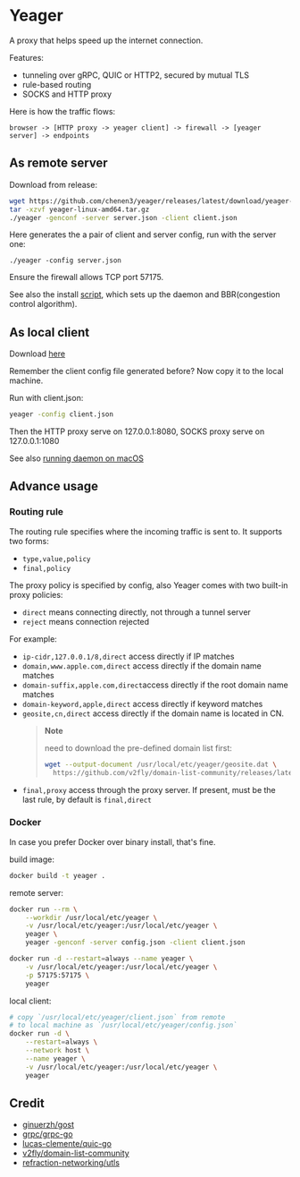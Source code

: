 # Yeager

A proxy that helps speed up the internet connection.

Features:
- tunneling over gRPC, QUIC or HTTP2, secured by mutual TLS
- rule-based routing
- SOCKS and HTTP proxy

Here is how the traffic flows:

```
browser -> [HTTP proxy -> yeager client] -> firewall -> [yeager server] -> endpoints
```

## As remote server

Download from release:
```sh
wget https://github.com/chenen3/yeager/releases/latest/download/yeager-linux-amd64.tar.gz
tar -xzvf yeager-linux-amd64.tar.gz
./yeager -genconf -server server.json -client client.json
```

Here generates the a pair of client and server config, run with the server one:
```
./yeager -config server.json
```

Ensure the firewall allows TCP port 57175.

See also the install [script](https://raw.githubusercontent.com/chenen3/yeager/master/install.sh), 
which sets up the daemon and BBR(congestion control algorithm).

## As local client

Download [here](https://github.com/chenen3/yeager/releases/latest)

Remember the client config file generated before? Now copy it to the local machine.

Run with client.json:
```sh
yeager -config client.json
```

Then the HTTP proxy serve on 127.0.0.1:8080, SOCKS proxy serve on 127.0.0.1:1080

See also [running daemon on macOS](TODO)

<!-- TODO: move to wiki page -->
## Advance usage
### Routing rule

The routing rule specifies where the incoming traffic is sent to. It supports two forms:
- `type,value,policy`
- `final,policy`

The proxy policy is specified by config, also Yeager comes with two built-in proxy policies:

- `direct` means connecting directly, not through a tunnel server
- `reject` means connection rejected

For example:

- `ip-cidr,127.0.0.1/8,direct` access directly if IP matches
- `domain,www.apple.com,direct` access directly if the domain name matches
- `domain-suffix,apple.com,direct`access directly if the root domain name matches
- `domain-keyword,apple,direct` access directly if keyword matches
- `geosite,cn,direct` access directly if the domain name is located in CN.
    > **Note** 
    >
    > need to download the pre-defined domain list first:
    > ```sh
    > wget --output-document /usr/local/etc/yeager/geosite.dat \
    >   https://github.com/v2fly/domain-list-community/releases/latest/download/dlc.dat
    > ```
- `final,proxy` access through the proxy server. If present, must be the last rule, by default is `final,direct`

### Docker
In case you prefer Docker over binary install, that's fine.

build image:

```sh
docker build -t yeager .
```

remote server:

```sh
docker run --rm \
    --workdir /usr/local/etc/yeager \
    -v /usr/local/etc/yeager:/usr/local/etc/yeager \
    yeager \
    yeager -genconf -server config.json -client client.json

docker run -d --restart=always --name yeager \
    -v /usr/local/etc/yeager:/usr/local/etc/yeager \
    -p 57175:57175 \
    yeager
```

local client:

```sh
# copy `/usr/local/etc/yeager/client.json` from remote 
# to local machine as `/usr/local/etc/yeager/config.json`
docker run -d \
    --restart=always \
    --network host \
    --name yeager \
    -v /usr/local/etc/yeager:/usr/local/etc/yeager \
    yeager
```

## Credit

- [ginuerzh/gost](https://github.com/ginuerzh/gost)
- [grpc/grpc-go](https://github.com/grpc/grpc-go)
- [lucas-clemente/quic-go](https://github.com/lucas-clemente/quic-go)
- [v2fly/domain-list-community](https://github.com/v2fly/domain-list-community)
- [refraction-networking/utls](https://github.com/refraction-networking/utls)
